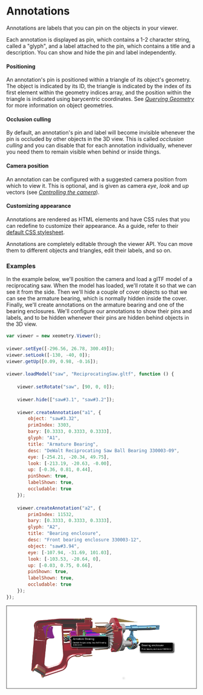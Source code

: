 # Annotations

Annotations are labels that you can pin on the objects in your viewer.

Each annotation is displayed as pin, which contains a 1-2 character string, called a "glyph", and a label attached to the pin, which contains a title and a description. You can show and hide the pin and label independently.

#### Positioning

An annotation's pin is positioned within a triangle of its object's geometry. The object is indicated by its ID, the triangle is indicated by the index of its first element within the geometry indices array, and the position within the triangle is indicated using barycentric coordinates. See [_Querying Geometry_](queryingGeometry.md) for more information on object geometries.

#### Occlusion culling

By default, an annotation's pin and label will become invisible whenever the pin is occluded by other objects in the 3D view. This is called _occlusion culling_ and you can disable that for each annotation individually, whenever you need them to remain visible when behind or inside things.

#### Camera position

An annotation can be configured with a suggested camera position from which to view it. This is optional, and is given as camera _eye_, _look_ and _up_ vectors \(see [_Controlling the camera_](controllingTheCamera.md)\).

#### Customizing appearance

Annotations are rendered as HTML elements and have CSS rules that you  can redefine to customize their appearance. As a guide, refer to their [default CSS stylesheet](https://github.com/xeolabs/xeometry/blob/master/libs/xeogl/annotations/annotation-style.js).

Annotations are completely editable through the viewer API. You can move them to different objects and triangles, edit their labels, and so on.

### Examples

In the example below, we'll position the camera and load a glTF model of a reciprocating saw. When the model has loaded, we'll rotate it so that we can see it from the side. Then we'll hide a couple of cover objects so that we can see the armature bearing, which is normally hidden inside the cover. Finally, we'll create annotations on the armature bearing and one of the bearing enclosures. We'll configure our annotations to show their pins and labels, and to be hidden whenever their pins are hidden behind objects in the 3D view.

```javascript
var viewer = new xeometry.Viewer();

viewer.setEye([-296.56, 26.78, 300.49]);
viewer.setLook([-130, -40, 0]);
viewer.getUp([0.09, 0.98, -0.16]);

viewer.loadModel("saw", "ReciprocatingSaw.gltf", function () {

    viewer.setRotate("saw", [90, 0, 0]);

    viewer.hide(["saw#3.1", "saw#3.2"]);

    viewer.createAnnotation("a1", {
        object: "saw#3.32",
        primIndex: 3303,
        bary: [0.3333, 0.3333, 0.3333],
        glyph: "A1",
        title: "Armature Bearing",
        desc: "DeWalt Reciprocating Saw Ball Bearing 330003-09",
        eye: [-254.21, -20.34, 49.75],
        look: [-213.19, -20.63, -0.00],
        up: [-0.36, 0.81, 0.44],
        pinShown: true,
        labelShown: true,
        occludable: true
    });

    viewer.createAnnotation("a2", {
        primIndex: 11532,
        bary: [0.3333, 0.3333, 0.3333],
        glyph: "A2",
        title: "Bearing enclosure",
        desc: "Front bearing enclosure 330003-12",
        object: "saw#3.94",
        eye: [-107.94, -31.69, 101.03],
        look: [-103.53, -20.64, 0],
        up: [-0.03, 0.75, 0.66],
        pinShown: true,
        labelShown: true,
        occludable: true
    });
});
```

[![](assets/annotations.png)](http://xeolabs.com/xeometry/examples/#guidebook_annotations)

